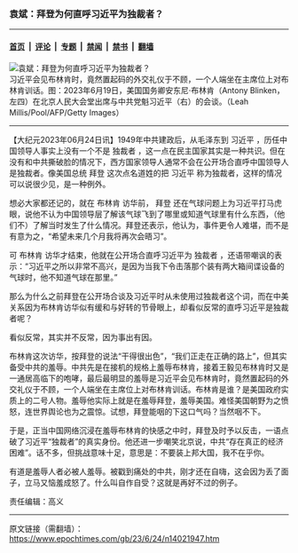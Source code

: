 ### 袁斌：拜登为何直呼习近平为独裁者？

---

#### [首页](../../../..?n14021947) &nbsp;|&nbsp; [评论](../../../../../epoch-comment?n14021947) &nbsp;|&nbsp; [专题](../../../../../epoch-special?n14021947) &nbsp;|&nbsp; [禁闻](../../../../../epoch-news?n14021947) &nbsp;|&nbsp; [禁书](../../../../../books?n14021947) &nbsp;|&nbsp; [翻墙](https://github.com/gfw-breaker/nogfw/blob/master/README.md?n14021947)


<div><img alt="袁斌：拜登为何直呼习近平为独裁者？" class="attachment-djy_600_400 size-djy_600_400 wp-post-image" src="https://i.epochtimes.com/assets/uploads/2023/06/id14020955-GettyImages-1258808843-1200x800-600x400.jpg"/>
<div class="caption">
 习近平会见布林肯时，竟然置起码的外交礼仪于不顾，一个人端坐在主席位上对布林肯训话。图：2023年6月19日，美国国务卿安东尼·布林肯（Antony Blinken，左四）在北京人民大会堂出席与中共党魁习近平（右）的会谈。（Leah Millis/Pool/AFP/Getty Images）
</div></div><hr/><div class="post_content" id="artbody" itemprop="articleBody">
 <!-- article content begin -->
 <p>
  【大纪元2023年06月24日讯】1949年中共建政后，从毛泽东到
  <ok href="https://www.epochtimes.com/gb/tag/%E4%B9%A0%E8%BF%91%E5%B9%B3.html">
   习近平
  </ok>
  ，历任中国领导人事实上没有一个不是
  <ok href="https://www.epochtimes.com/gb/tag/%E7%8B%AC%E8%A3%81%E8%80%85.html">
   独裁者
  </ok>
  ，这一点在民主国家其实是一种共识。但在没有和中共撕破脸的情况下，西方国家领导人通常不会在公开场合直呼中国领导人是独裁者。像美国总统
  <ok href="https://www.epochtimes.com/gb/tag/%E6%8B%9C%E7%99%BB.html">
   拜登
  </ok>
  这次点名道姓的把
  <ok href="https://www.epochtimes.com/gb/tag/%E4%B9%A0%E8%BF%91%E5%B9%B3.html">
   习近平
  </ok>
  称为独裁者，这样的情况可以说很少见，是一种例外。
 </p>
 <p>
  想必大家都还记的，就在
  <ok href="https://www.epochtimes.com/gb/tag/%E5%B8%83%E6%9E%97%E8%82%AF.html">
   布林肯
  </ok>
  访华前，
  <ok href="https://www.epochtimes.com/gb/tag/%E6%8B%9C%E7%99%BB.html">
   拜登
  </ok>
  还在气球问题上为习近平打马虎眼，说他不认为中国领导层了解该气球飞到了哪里或知道气球里有什么东西，（他们不）了解当时发生了什么情况。拜登还表示，他认为，事件更令人难堪，而不是有意为之，“希望未来几个月我将再次会晤习”。
 </p>
 <p>
  可
  <ok href="https://www.epochtimes.com/gb/tag/%E5%B8%83%E6%9E%97%E8%82%AF.html">
   布林肯
  </ok>
  访华才结束，他就在公开场合直呼习近平为
  <ok href="https://www.epochtimes.com/gb/tag/%E7%8B%AC%E8%A3%81%E8%80%85.html">
   独裁者
  </ok>
  ，还语带嘲讽的表示：“习近平之所以非常不高兴，是因为当我下令击落那个装有两大箱间谍设备的气球时，他不知道气球在那里。”
 </p>
 <p>
  那么为什么之前拜登在公开场合谈及习近平时从未使用过独裁者这个词，而在中美关系因为布林肯访华似有缓和与好转的节骨眼上，却看似反常的直呼习近平是独裁者呢？
 </p>
 <p>
  看似反常，其实并不反常，因为事出有因。
 </p>
 <p>
  布林肯这次访华，按拜登的说法“干得很出色”，“我们正走在正确的路上”，但其实备受中共的羞辱。中共先是在接机的规格上羞辱布林肯，接着王毅见布林肯时又是一通居高临下的咆哮，最后最明显的羞辱是习近平会见布林肯时，竟然置起码的外交礼仪于不顾，一个人端坐在主席位上对布林肯训话。布林肯是谁？是美国政府实质上的二号人物。羞辱他实际上就是在羞辱拜登，羞辱美国。难怪美国朝野为之愤怒，连世界舆论也为之震惊。试想，拜登能咽的下这口气吗？当然咽不下。
 </p>
 <p>
  于是，正当中国网络沉浸在羞辱布林肯的快感之中时，拜登及时予以反击，一语点破了习近平“独裁者”的真实身份。他还进一步嘲笑北京说，中共“存在真正的经济困难”。话不多，但挑战意味十足，意思是：不要装上邦大国，我不在乎你。
 </p>
 <p>
  有道是羞辱人者必被人羞辱。被戳到痛处的中共，刚才还在自嗨，这会因为丢了面子，立马又恼羞成怒了。什么叫自作自受？这就是再好不过的例子。
 </p>
 <p>
  责任编辑：高义
 </p>
 <!-- article content end -->
 <div id="below_article_ad">
 </div>
</div>


---

原文链接（需翻墙）：https://www.epochtimes.com/gb/23/6/24/n14021947.htm